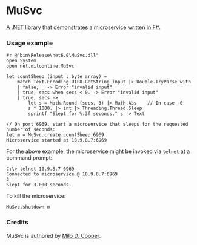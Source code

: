 # MuSvc
A .NET library that demonstrates a microservice written in F#.

### Usage example
```
#r @"bin\Release\net6.0\MuSvc.dll"
open System
open net.miloonline.MuSvc

let countSheep (input : byte array) =
    match Text.Encoding.UTF8.GetString input |> Double.TryParse with
    | false, _ -> Error "invalid input"
    | true, secs when secs < 0. -> Error "invalid input"
    | true, secs ->
        let s = Math.Round (secs, 3) |> Math.Abs    // In case -0
        s * 1000. |> int |> Threading.Thread.Sleep
        sprintf "Slept for %.3f seconds." s |> Text

// On port 6969, start a microservice that sleeps for the requested number of seconds:
let m = MuSvc.create countSheep 6969
Microservice started at 10.9.8.7:6969
```

For the above example, the microservice might be invoked via `telnet` at a command prompt:
```
C:\> telnet 10.9.8.7 6969
Connected to microservice @ 10.9.8.7:6969
3
Slept for 3.000 seconds.
```

To kill the microservice:
```
MuSvc.shutdown m
```

### Credits
MuSvc is authored by [Milo D. Cooper](https://www.miloonline.net).

